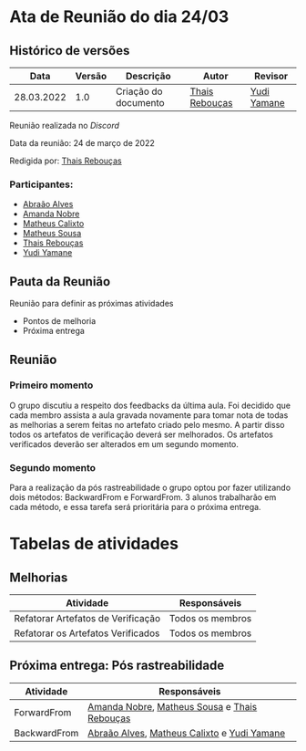 # Ata de Reunião do dia 24/03

## Histórico de versões
| Data       | Versão | Descrição            | Autor | Revisor |
| ---------- | ------ | -------------------- | -----    | ------- |
| 28.03.2022 | 1.0    | Criação do documento | [Thais Rebouças](https://github.com/Thais-ra) | [Yudi Yamane](https://github.com/yudi-azvd) |    

Reunião realizada no _Discord_

Data da reunião: 24 de março de 2022

Redigida por: [Thais Rebouças](https://github.com/Thais-ra)

### Participantes:

- [Abraão Alves](https://github.com/Abraao1231) 
- [Amanda Nobre](https://github.com/AmandaNbr)
- [Matheus Calixto](https://github.com/matheuscvp)
- [Matheus Sousa](https://github.com/gatotabaco)
- [Thais Rebouças](https://github.com/Thais-ra)
- [Yudi Yamane](https://github.com/yudi-azvd)

## Pauta da Reunião

Reunião para definir as próximas atividades
- Pontos de melhoria
- Próxima entrega

## Reunião
### Primeiro momento

O grupo discutiu a respeito dos feedbacks da última aula.
Foi decidido que cada membro assista a aula gravada novamente para tomar nota de todas as melhorias a serem feitas no artefato criado pelo mesmo. A partir disso todos os artefatos de verificação deverá ser melhorados.
Os artefatos verificados deverão ser alterados em um segundo momento.

### Segundo momento

Para a realização da pós rastreabilidade o grupo optou por fazer utilizando dois métodos: BackwardFrom e ForwardFrom.
3 alunos trabalharão em cada método, e essa tarefa será prioritária para o próxima entrega.

# Tabelas de atividades
## Melhorias

| Atividade | Responsáveis |
| --------- | ------------ |
|    Refatorar Artefatos de Verificação       | Todos os membros              |
| Refatorar os Artefatos Verificados | Todos os membros |

## Próxima entrega: Pós rastreabilidade

| Atividade | Responsáveis |
| --------- | ------------ |
| ForwardFrom | [Amanda Nobre](https://github.com/AmandaNbr), [Matheus Sousa](https://github.com/gatotabaco) e [Thais Rebouças](https://github.com/Thais-ra) |
| BackwardFrom | [Abraão Alves](https://github.com/Abraao1231), [Matheus Calixto](https://github.com/matheuscvp) e [Yudi Yamane](https://github.com/yudi-azvd) |